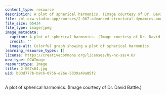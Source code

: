 ```yaml
---
content_type: resource
description: A plot of spherical harmonics. (Image courtesy of Dr. David Battle.)
file: /ol-ocw-studio-app/courses/2-067-advanced-structural-dynamics-and-acoustics-13-811-spring-2004/b03d777bb9c60756e26e5339a49a85f2_2-067s04.jpg
file_size: 65434
file_type: image/jpeg
image_metadata:
  caption: A plot of spherical harmonics. (Image courtesy of Dr. David Battle.)
  credit: ''
  image-alt: Colorful graph showing a plot of spherical harmonics.
learning_resource_types: []
license: https://creativecommons.org/licenses/by-nc-sa/4.0/
ocw_type: OCWImage
resourcetype: Image
title: 2-067s04.jpg
uid: b03d777b-b9c6-0756-e26e-5339a49a85f2
---
```

A plot of spherical harmonics. (Image courtesy of Dr. David Battle.)